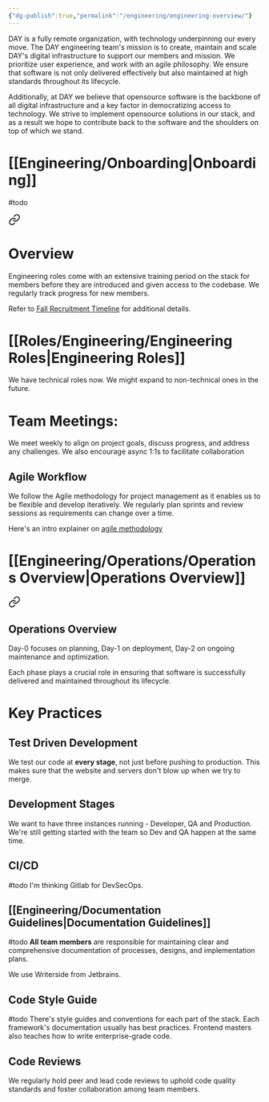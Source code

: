 ```yaml
---
{"dg-publish":true,"permalink":"/engineering/engineering-overview/"}
---
```


DAY is a fully remote organization, with technology underpinning our every move. The DAY engineering team's mission is to create, maintain and scale DAY's digital infrastructure to support our members and mission. We prioritize user experience, and work with an agile philosophy. We ensure that software is not only delivered effectively but also maintained at high standards throughout its lifecycle.

Additionally, at DAY we believe that opensource software is the backbone of all digital infrastructure and a key factor in democratizing access to technology. We strive to implement opensource solutions in our stack, and as a result we hope to contribute back to the software and the shoulders on top of which we stand. 

# [[Engineering/Onboarding\|Onboarding]]
#todo

<div class="transclusion internal-embed is-loaded"><a class="markdown-embed-link" href="/engineering/onboarding/#overview" aria-label="Open link"><svg xmlns="http://www.w3.org/2000/svg" width="24" height="24" viewBox="0 0 24 24" fill="none" stroke="currentColor" stroke-width="2" stroke-linecap="round" stroke-linejoin="round" class="svg-icon lucide-link"><path d="M10 13a5 5 0 0 0 7.54.54l3-3a5 5 0 0 0-7.07-7.07l-1.72 1.71"></path><path d="M14 11a5 5 0 0 0-7.54-.54l-3 3a5 5 0 0 0 7.07 7.07l1.71-1.71"></path></svg></a><div class="markdown-embed">



# Overview
Engineering roles come with an extensive training period on the stack for members before they are introduced and given access to the codebase. We regularly track progress for new members.

Refer to [Fall Recruitment Timeline](https://docs.google.com/document/d/1tIheQz-j-ikxgTW-kd9RsOML3uf8ej6QcbxRsjYuQc4/edit?usp=drive_link) for additional details.

</div></div>

# [[Roles/Engineering/Engineering Roles\|Engineering Roles]]
We have technical roles now. We might expand to non-technical ones in the future.
# Team Meetings:
We meet weekly to align on project goals, discuss progress, and address any challenges. We also encourage async 1:1s to facilitate collaboration
## Agile Workflow
We follow the Agile methodology for project management as it enables us to be flexible and develop iteratively. We regularly plan sprints and review sessions as requirements can change over a time.

Here's an intro explainer on [agile methodology](https://youtu.be/8eVXTyIZ1Hs)

# [[Engineering/Operations/Operations Overview\|Operations Overview]]

<div class="transclusion internal-embed is-loaded"><a class="markdown-embed-link" href="/engineering/operations/operations-overview/#operations-overview" aria-label="Open link"><svg xmlns="http://www.w3.org/2000/svg" width="24" height="24" viewBox="0 0 24 24" fill="none" stroke="currentColor" stroke-width="2" stroke-linecap="round" stroke-linejoin="round" class="svg-icon lucide-link"><path d="M10 13a5 5 0 0 0 7.54.54l3-3a5 5 0 0 0-7.07-7.07l-1.72 1.71"></path><path d="M14 11a5 5 0 0 0-7.54-.54l-3 3a5 5 0 0 0 7.07 7.07l1.71-1.71"></path></svg></a><div class="markdown-embed">



## Operations Overview

Day-0 focuses on planning,
Day-1 on deployment,
Day-2 on ongoing maintenance and optimization.

Each phase plays a crucial role in ensuring that software is successfully delivered and maintained throughout its lifecycle.



</div></div>


# Key Practices
## Test Driven Development
We test our code at **every stage**, not just before pushing to production. This makes sure that the website and servers don't blow up when we try to merge.
## Development Stages
We want to have three instances running - Developer, QA and Production.
We're still getting started with the team so Dev and QA happen at the same time.
## CI/CD
#todo 
I'm thinking Gitlab  for DevSecOps.
## [[Engineering/Documentation Guidelines\|Documentation Guidelines]]
#todo
**All team members** are responsible for maintaining clear and comprehensive documentation of processes, designs, and implementation plans.

We use Writerside from Jetbrains.
## Code Style Guide
#todo 
There's style guides and conventions for each part of the stack. Each framework's documentation usually has best practices. Frontend masters also teaches how to write enterprise-grade code.

## Code Reviews
We regularly hold peer and lead code reviews to uphold code quality standards and foster collaboration among team members.
